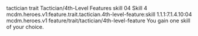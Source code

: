 <ability>
  <metadata>
    <class>tactician</class>
    <feature_type>trait</feature_type>
    <file_dpath>Tactician/4th-Level Features</file_dpath>
    <item_id>skill</item_id>
    <item_index>04</item_index>
    <item_name>Skill</item_name>
    <level>4</level>
    <scc>mcdm.heroes.v1:feature.trait.tactician.4th-level-feature:skill</scc>
    <scdc>1.1.1:7.1.4.10:04</scdc>
    <source>mcdm.heroes.v1</source>
    <type>feature/trait/tactician/4th-level-feature</type>
  </metadata>
  <effects>
    <effect type="mundane">You gain one skill of your choice.</effect>
  </effects>
</ability>
